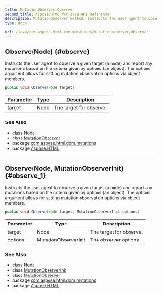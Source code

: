 ```yaml
---
title: MutationObserver.Observe
second_title: Aspose.HTML for Java API Reference
description: MutationObserver method. Instructs the user agent to observe a given target a node and report any mutations based on the criteria given by options an object. The options argument allows for setting mutation observation options via object members
type: docs

url: /java/com.aspose.html.dom.mutations/mutationobserver/observe/
---
```

## Observe(Node) {#observe}

Instructs the user agent to observe a given target (a node) and report any mutations based on the criteria given by options (an object). The options argument allows for setting mutation observation options via object members.

```java
public void Observe(Node target)
```

| Parameter | Type | Description |
| --- | --- | --- |
| target | Node | The target for observe. |

### See Also

* class [Node](../../../com.aspose.html.dom/node/)
* class [MutationObserver](../)
* package [com.aspose.html.dom.mutations](../../../com.aspose.html.dom.mutations/)
* package [Aspose.HTML](../../../)

---

## Observe(Node, MutationObserverInit) {#observe_1}

Instructs the user agent to observe a given target (a node) and report any mutations based on the criteria given by options (an object). The options argument allows for setting mutation observation options via object members.

```java
public void Observe(Node target, MutationObserverInit options)
```

| Parameter | Type | Description |
| --- | --- | --- |
| target | Node | The target for observe. |
| options | MutationObserverInit | The observer options. |

### See Also

* class [Node](../../../com.aspose.html.dom/node/)
* class [MutationObserverInit](../../mutationobserverinit/)
* class [MutationObserver](../)
* package [com.aspose.html.dom.mutations](../../../com.aspose.html.dom.mutations/)
* package [Aspose.HTML](../../../)
